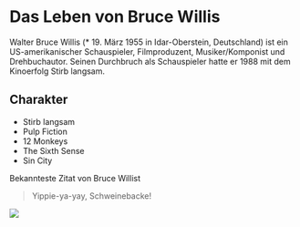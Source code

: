 # Das Leben von Bruce Willis
Walter Bruce Willis (* 19. März 1955 in Idar-Oberstein, Deutschland) ist ein US-amerikanischer Schauspieler, Filmproduzent, Musiker/Komponist und Drehbuchautor. Seinen Durchbruch als Schauspieler hatte er 1988 mit dem Kinoerfolg Stirb langsam.

## Charakter
* Stirb langsam
* Pulp Fiction
* 12 Monkeys
* The Sixth Sense
* Sin City

Bekannteste Zitat von Bruce Willist

> Yippie-ya-yay,
> Schweinebacke!

<img src="https://upload.wikimedia.org/wikipedia/commons/thumb/c/c4/Bruce_Willis_by_Gage_Skidmore_3.jpg/220px-Bruce_Willis_by_Gage_Skidmore_3.jpg"/>